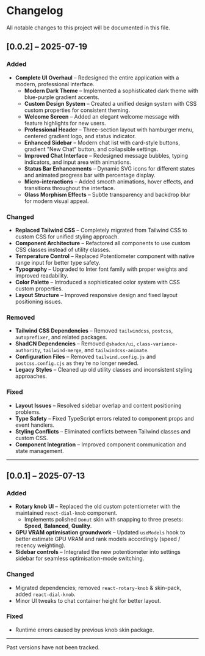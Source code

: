 # Changelog

All notable changes to this project will be documented in this file.

## [0.0.2] – 2025-07-19

### Added

* **Complete UI Overhaul** – Redesigned the entire application with a modern, professional interface.
  * **Modern Dark Theme** – Implemented a sophisticated dark theme with blue-purple gradient accents.
  * **Custom Design System** – Created a unified design system with CSS custom properties for consistent theming.
  * **Welcome Screen** – Added an elegant welcome message with feature highlights for new users.
  * **Professional Header** – Three-section layout with hamburger menu, centered gradient logo, and status indicator.
  * **Enhanced Sidebar** – Modern chat list with card-style buttons, gradient "New Chat" button, and collapsible settings.
  * **Improved Chat Interface** – Redesigned message bubbles, typing indicators, and input area with animations.
  * **Status Bar Enhancements** – Dynamic SVG icons for different states and animated progress bar with percentage display.
  * **Micro-interactions** – Added smooth animations, hover effects, and transitions throughout the interface.
  * **Glass Morphism Effects** – Subtle transparency and backdrop blur for modern visual appeal.

### Changed

* **Replaced Tailwind CSS** – Completely migrated from Tailwind CSS to custom CSS for unified styling approach.
* **Component Architecture** – Refactored all components to use custom CSS classes instead of utility classes.
* **Temperature Control** – Replaced Potentiometer component with native range input for better type safety.
* **Typography** – Upgraded to Inter font family with proper weights and improved readability.
* **Color Palette** – Introduced a sophisticated color system with CSS custom properties.
* **Layout Structure** – Improved responsive design and fixed layout positioning issues.

### Removed

* **Tailwind CSS Dependencies** – Removed `tailwindcss`, `postcss`, `autoprefixer`, and related packages.
* **ShadCN Dependencies** – Removed `@shadcn/ui`, `class-variance-authority`, `tailwind-merge`, and `tailwindcss-animate`.
* **Configuration Files** – Removed `tailwind.config.js` and `postcss.config.cjs` as they're no longer needed.
* **Legacy Styles** – Cleaned up old utility classes and inconsistent styling approaches.

### Fixed

* **Layout Issues** – Resolved sidebar overlap and content positioning problems.
* **Type Safety** – Fixed TypeScript errors related to component props and event handlers.
* **Styling Conflicts** – Eliminated conflicts between Tailwind classes and custom CSS.
* **Component Integration** – Improved component communication and state management.

---

## [0.0.1] – 2025-07-13

### Added

* **Rotary knob UI** – Replaced the old custom potentiometer with the maintained `react-dial-knob` component.
  * Implements polished `Donut` skin with snapping to three presets: **Speed**, **Balanced**, **Quality**.
* **GPU VRAM optimisation groundwork** – Updated `useModels` hook to better estimate GPU VRAM and rank models accordingly (speed / recency weighting).
* **Sidebar controls** – Integrated the new potentiometer into settings sidebar for seamless optimisation-mode switching.

### Changed

* Migrated dependencies; removed `react-rotary-knob` & skin-pack, added `react-dial-knob`.
* Minor UI tweaks to chat container height for better layout.

### Fixed

* Runtime errors caused by previous knob skin package.

---

Past versions have not been tracked.
